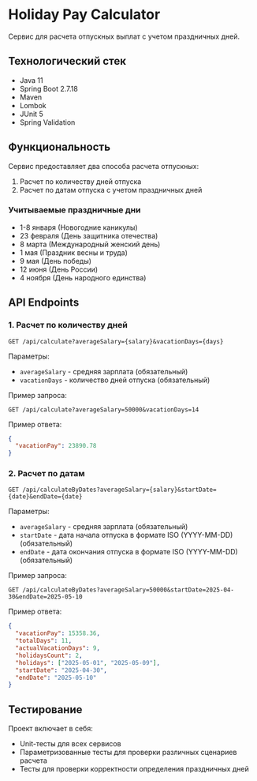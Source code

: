 # Holiday Pay Calculator

Сервис для расчета отпускных выплат с учетом праздничных дней.

## Технологический стек

- Java 11
- Spring Boot 2.7.18
- Maven
- Lombok
- JUnit 5
- Spring Validation

## Функциональность

Сервис предоставляет два способа расчета отпускных:

1. Расчет по количеству дней отпуска
2. Расчет по датам отпуска с учетом праздничных дней

### Учитываемые праздничные дни

- 1-8 января (Новогодние каникулы)
- 23 февраля (День защитника отечества)
- 8 марта (Международный женский день)
- 1 мая (Праздник весны и труда)
- 9 мая (День победы)
- 12 июня (День России)
- 4 ноября (День народного единства)

## API Endpoints

### 1. Расчет по количеству дней

```
GET /api/calculate?averageSalary={salary}&vacationDays={days}
```

Параметры:

- `averageSalary` - средняя зарплата (обязательный)
- `vacationDays` - количество дней отпуска (обязательный)

Пример запроса:

```
GET /api/calculate?averageSalary=50000&vacationDays=14
```

Пример ответа:

```json
{
  "vacationPay": 23890.78
}
```

### 2. Расчет по датам

```
GET /api/calculateByDates?averageSalary={salary}&startDate={date}&endDate={date}
```

Параметры:

- `averageSalary` - средняя зарплата (обязательный)
- `startDate` - дата начала отпуска в формате ISO (YYYY-MM-DD) (обязательный)
- `endDate` - дата окончания отпуска в формате ISO (YYYY-MM-DD) (обязательный)

Пример запроса:

```
GET /api/calculateByDates?averageSalary=50000&startDate=2025-04-30&endDate=2025-05-10
```

Пример ответа:

```json
{
  "vacationPay": 15358.36,
  "totalDays": 11,
  "actualVacationDays": 9,
  "holidaysCount": 2,
  "holidays": ["2025-05-01", "2025-05-09"],
  "startDate": "2025-04-30",
  "endDate": "2025-05-10"
}
```

## Тестирование

Проект включает в себя:

- Unit-тесты для всех сервисов
- Параметризованные тесты для проверки различных сценариев расчета
- Тесты для проверки корректности определения праздничных дней
